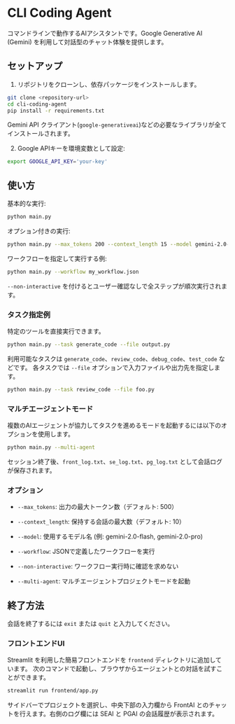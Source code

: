 # CLI Coding Agent

コマンドラインで動作するAIアシスタントです。Google Generative AI (Gemini) を利用して対話型のチャット体験を提供します。
## セットアップ

1. リポジトリをクローンし、依存パッケージをインストールします。
```bash
git clone <repository-url>
cd cli-coding-agent
pip install -r requirements.txt
```
Gemini API クライアント(`google-generativeai`)などの必要なライブラリが全てインストールされます。

2. Google APIキーを環境変数として設定:
```bash
export GOOGLE_API_KEY='your-key'
```

## 使い方

基本的な実行:
```bash
python main.py
```

オプション付きの実行:
```bash
python main.py --max_tokens 200 --context_length 15 --model gemini-2.0-flash
```

ワークフローを指定して実行する例:
```bash
python main.py --workflow my_workflow.json
```
`--non-interactive` を付けるとユーザー確認なしで全ステップが順次実行されます。

### タスク指定例

特定のツールを直接実行できます。

```bash
python main.py --task generate_code --file output.py
```

利用可能なタスクは `generate_code`、`review_code`、`debug_code`、`test_code` などです。
各タスクでは `--file` オプションで入力ファイルや出力先を指定します。

```bash
python main.py --task review_code --file foo.py
```

### マルチエージェントモード

複数のAIエージェントが協力してタスクを進めるモードを起動するには以下のオプションを使用します。

```bash
python main.py --multi-agent
```

セッション終了後、`front_log.txt`、`se_log.txt`、`pg_log.txt` として会話ログが保存されます。

### オプション
- `--max_tokens`: 出力の最大トークン数（デフォルト: 500）
- `--context_length`: 保持する会話の最大数（デフォルト: 10）

- `--model`: 使用するモデル名 (例: gemini-2.0-flash, gemini-2.0-pro)
- `--workflow`: JSONで定義したワークフローを実行
- `--non-interactive`: ワークフロー実行時に確認を求めない
- `--multi-agent`: マルチエージェントプロジェクトモードを起動

## 終了方法
会話を終了するには `exit` または `quit` と入力してください。

### フロントエンドUI
Streamlit を利用した簡易フロントエンドを `frontend` ディレクトリに追加しています。
次のコマンドで起動し、ブラウザからエージェントとの対話を試すことができます。
```bash
streamlit run frontend/app.py
```
サイドバーでプロジェクトを選択し、中央下部の入力欄から FrontAI とのチャットを行えます。右側のログ欄には SEAI と PGAI の会話履歴が表示されます。
